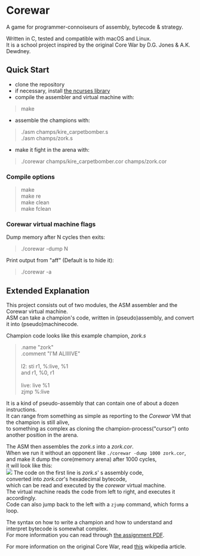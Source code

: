 # Corewar
A game for programmer-connoiseurs of assembly, bytecode & strategy.

Written in C, tested and compatible with macOS and Linux.<br/>
It is a school project inspired by the original Core War by D.G. Jones & A.K. Dewdney.

## Quick Start
- clone the repository
- if necessary, install [the ncurses library](https://ostechnix.com/how-to-install-ncurses-library-in-linux/ "the ncurses library")
- compile the assembler and virtual machine with:
>make 
- assemble the champions with:
>./asm champs/kire_carpetbomber.s<br/>
>./asm champs/zork.s
- make it fight in the arena with:
>./corewar champs/kire_carpetbomber.cor champs/zork.cor

### Compile options
>make<br/>
>make re<br/>
>make clean<br/>
>make fclean<br/>

### Corewar virtual machine flags
Dump memory after N cycles then exits:
>./corewar -dump N

Print output from "aff" (Default is to hide it):
>./corewar -a

## Extended Explanation
This project consists out of two modules, the ASM assembler and the Corewar virtual machine.<br/>
ASM can take a champion's code, written in (pseudo)assembly, and convert it into (pseudo)machinecode.

Champion code looks like this example champion, *zork.s*
>.name "zork"<br/>
>.comment "I'M ALIIIIVE"<br/>
><br/>
>l2:	sti r1, %:live, %1<br/>
>		and r1, %0, r1<br/>
><br/>
>live:	live %1<br/>
>		zjmp %:live

It is a kind of pseudo-assembly that can contain one of about a dozen instructions.<br/>
It can range from something as simple as reporting to the *Corewar* VM that the champion is still alive,<br/>
to something as complex as cloning the champion-process("cursor") onto another position in the arena.<br/>

The ASM then assembles the *zork.s* into a *zork.cor*.<br/>
When we run it without an opponent like `./corewar -dump 1000 zork.cor`,<br/>
and make it dump the core(memory arena) after 1000 cycles,<br/>
it will look like this:<br/>
![](https://i.imgur.com/UOJW6ot.png)
The code on the first line is *zork.s*' s assembly code,<br/>
converted into *zork.cor*'s hexadecimal bytecode,<br/>
which can be read and executed by the *corewar* virtual machine.<br/>
The virtual machine reads the code from left to right, and executes it accordingly.<br/>
Code can also jump back to the left with a `zjump` command, which forms a loop.<br/>

The syntax on how to write a champion and how to understand and interpret bytecode is somewhat complex.<br/>
For more information you can read through [the assignment PDF](https://docdro.id/9pVK3Wi "the assignment PDF").

For more information on the original Core War, read [this](https://en.wikipedia.org/wiki/Core_War "this") wikipedia article.